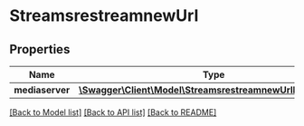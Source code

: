 # StreamsrestreamnewUrl

## Properties
Name | Type | Description | Notes
------------ | ------------- | ------------- | -------------
**mediaserver** | [**\Swagger\Client\Model\StreamsrestreamnewUrlMediaserver**](StreamsrestreamnewUrlMediaserver.md) |  | [optional] 

[[Back to Model list]](../README.md#documentation-for-models) [[Back to API list]](../README.md#documentation-for-api-endpoints) [[Back to README]](../README.md)


